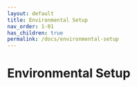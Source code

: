 ```yaml
---
layout: default
title: Environmental Setup
nav_order: 1-01
has_children: true
permalink: /docs/environmental-setup
---
```


# Environmental Setup

